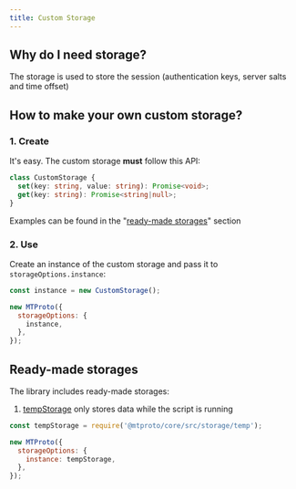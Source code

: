 ```yaml
---
title: Custom Storage
---
```


## Why do I need storage?

The storage is used to store the session (authentication keys, server salts and time offset)

## How to make your own custom storage?

### 1. Create

It's easy. The custom storage **must** follow this API:
```ts
class CustomStorage {
  set(key: string, value: string): Promise<void>;
  get(key: string): Promise<string|null>;
}
```

Examples can be found in the "[ready-made storages](#ready-made-storages)" section

### 2. Use

Create an instance of the custom storage and pass it to `storageOptions.instance`:
```js
const instance = new CustomStorage();

new MTProto({
  storageOptions: {
    instance,
  },
});
```

## Ready-made storages

The library includes ready-made storages:

1. [tempStorage](https://github.com/alik0211/mtproto-core/blob/master/src/storage/temp/index.js) only stores data while the script is running

```js
const tempStorage = require('@mtproto/core/src/storage/temp');

new MTProto({
  storageOptions: {
    instance: tempStorage,
  },
});
```

